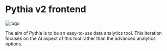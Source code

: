# Pythia v2 frontend

![logo]()

The aim of Pythia is to be an easy-to-use data analytics tool.
This iteration focuses on the AI aspect of this tool rather than the advanced analytics options.


